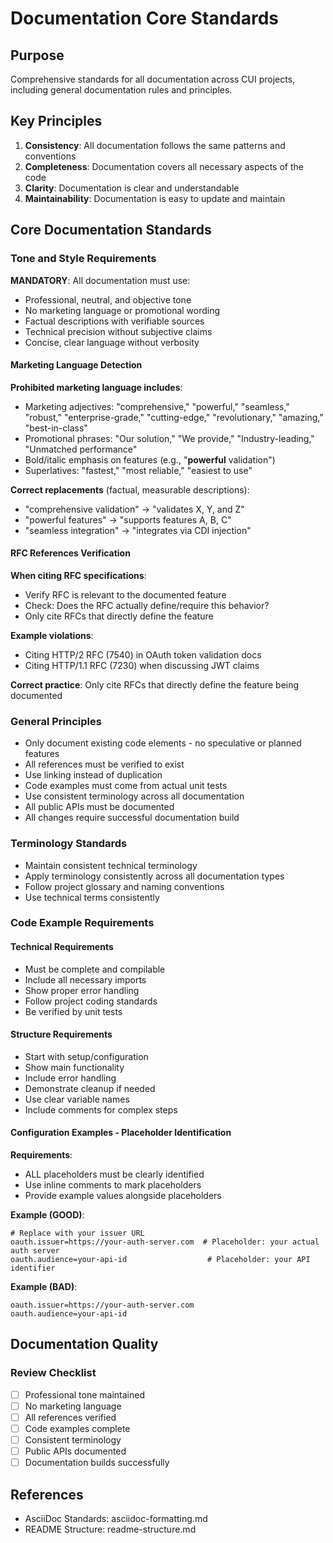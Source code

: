 # Documentation Core Standards

## Purpose
Comprehensive standards for all documentation across CUI projects, including general documentation rules and principles.

## Key Principles

1. **Consistency**: All documentation follows the same patterns and conventions
2. **Completeness**: Documentation covers all necessary aspects of the code
3. **Clarity**: Documentation is clear and understandable
4. **Maintainability**: Documentation is easy to update and maintain

## Core Documentation Standards

### Tone and Style Requirements

**MANDATORY**: All documentation must use:

* Professional, neutral, and objective tone
* No marketing language or promotional wording
* Factual descriptions with verifiable sources
* Technical precision without subjective claims
* Concise, clear language without verbosity

#### Marketing Language Detection

**Prohibited marketing language includes**:

* Marketing adjectives: "comprehensive," "powerful," "seamless," "robust," "enterprise-grade," "cutting-edge," "revolutionary," "amazing," "best-in-class"
* Promotional phrases: "Our solution," "We provide," "Industry-leading," "Unmatched performance"
* Bold/italic emphasis on features (e.g., "**powerful** validation")
* Superlatives: "fastest," "most reliable," "easiest to use"

**Correct replacements** (factual, measurable descriptions):
* "comprehensive validation" → "validates X, Y, and Z"
* "powerful features" → "supports features A, B, C"
* "seamless integration" → "integrates via CDI injection"

#### RFC References Verification

**When citing RFC specifications**:

* Verify RFC is relevant to the documented feature
* Check: Does the RFC actually define/require this behavior?
* Only cite RFCs that directly define the feature

**Example violations**:
* Citing HTTP/2 RFC (7540) in OAuth token validation docs
* Citing HTTP/1.1 RFC (7230) when discussing JWT claims

**Correct practice**: Only cite RFCs that directly define the feature being documented

### General Principles

* Only document existing code elements - no speculative or planned features
* All references must be verified to exist
* Use linking instead of duplication
* Code examples must come from actual unit tests
* Use consistent terminology across all documentation
* All public APIs must be documented
* All changes require successful documentation build

### Terminology Standards

* Maintain consistent technical terminology
* Apply terminology consistently across all documentation types
* Follow project glossary and naming conventions
* Use technical terms consistently

### Code Example Requirements

#### Technical Requirements

* Must be complete and compilable
* Include all necessary imports
* Show proper error handling
* Follow project coding standards
* Be verified by unit tests

#### Structure Requirements

* Start with setup/configuration
* Show main functionality
* Include error handling
* Demonstrate cleanup if needed
* Use clear variable names
* Include comments for complex steps

#### Configuration Examples - Placeholder Identification

**Requirements**:
* ALL placeholders must be clearly identified
* Use inline comments to mark placeholders
* Provide example values alongside placeholders

**Example (GOOD)**:
```properties
# Replace with your issuer URL
oauth.issuer=https://your-auth-server.com  # Placeholder: your actual auth server
oauth.audience=your-api-id                  # Placeholder: your API identifier
```

**Example (BAD)**:
```properties
oauth.issuer=https://your-auth-server.com
oauth.audience=your-api-id
```

## Documentation Quality

### Review Checklist

- [ ] Professional tone maintained
- [ ] No marketing language
- [ ] All references verified
- [ ] Code examples complete
- [ ] Consistent terminology
- [ ] Public APIs documented
- [ ] Documentation builds successfully

## References

* AsciiDoc Standards: asciidoc-formatting.md
* README Structure: readme-structure.md
